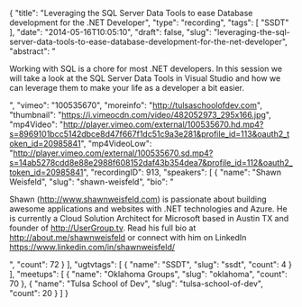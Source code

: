 {
  "title": "Leveraging the SQL Server Data Tools to ease Database development for the .NET Developer",
  "type": "recording",
  "tags": [
    "SSDT"
  ],
  "date": "2014-05-16T10:05:10",
  "draft": false,
  "slug": "leveraging-the-sql-server-data-tools-to-ease-database-development-for-the-net-developer",
  "abstract": "<p>Working with SQL is a chore for most .NET developers. In this session we will take a look at the SQL Server Data Tools in Visual Studio and how we can leverage them to make your life as a developer a bit easier.</p>",
  "vimeo": "100535670",
  "moreinfo": "http://tulsaschoolofdev.com",
  "thumbnail": "https://i.vimeocdn.com/video/482052973_295x166.jpg",
  "mp4Video": "http://player.vimeo.com/external/100535670.hd.mp4?s=8969101bcc5142dbce8d47f667f1dc51c9a3e281&profile_id=113&oauth2_token_id=20985841",
  "mp4VideoLow": "http://player.vimeo.com/external/100535670.sd.mp4?s=14ab5278cdd8e88e2988f608152daf43b354dea7&profile_id=112&oauth2_token_id=20985841",
  "recordingID": 913,
  "speakers": [
    {
      "name": "Shawn Weisfeld",
      "slug": "shawn-weisfeld",
      "bio": "<p>Shawn (http://www.shawnweisfeld.com) is passionate about building awesome applications and websites with .NET technologies and Azure. He is currently a Cloud Solution Architect for Microsoft based in Austin TX and founder of http://UserGroup.tv. Read his full bio at http://about.me/shawnweisfeld or connect with him on LinkedIn https://www.linkedin.com/in/shawnweisfeld/</p>",
      "count": 72
    }
  ],
  "ugtvtags": [
    {
      "name": "SSDT",
      "slug": "ssdt",
      "count": 4
    }
  ],
  "meetups": [
    {
      "name": "Oklahoma Groups",
      "slug": "oklahoma",
      "count": 70
    },
    {
      "name": "Tulsa School of Dev",
      "slug": "tulsa-school-of-dev",
      "count": 20
    }
  ]
}